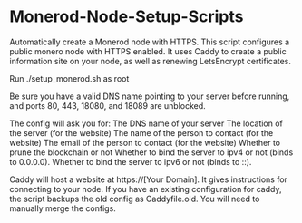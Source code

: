 # Monerod-Node-Setup-Scripts
Automatically create a Monerod node with HTTPS. This script configures a public monero node with HTTPS enabled. 
It uses Caddy to create a public information site on your node, as well as renewing LetsEncrypt certificates.

Run ./setup_monerod.sh as root

Be sure you have a valid DNS name pointing to your server before running, and ports 80, 443, 18080, and 18089 are unblocked.

The config will ask you for:
The DNS name of your server
The location of the server (for the website)
The name of the person to contact (for the website)
The email of the person to contact (for the website)
Whether to prune the blockchain or not
Whether to bind the server to ipv4 or not (binds to 0.0.0.0).
Whether to bind the server to ipv6 or not (binds to ::).

Caddy will host a website at https://[Your Domain]. It gives instructions for connecting to your node.
If you have an existing configuration for caddy, the script backups the old config as Caddyfile.old. You will need to manually merge the configs.

